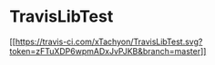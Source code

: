 # TravisLibTest

[[https://travis-ci.com/xTachyon/TravisLibTest.svg?token=zFTuXDP6wpmADxJvPJKB&branch=master]]
